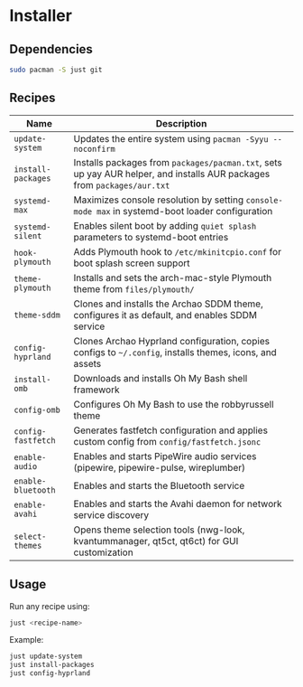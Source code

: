 # Installer
## Dependencies

```bash
sudo pacman -S just git
```

## Recipes

| Name | Description |
|------|-------------|
| `update-system` | Updates the entire system using `pacman -Syyu --noconfirm` |
| `install-packages` | Installs packages from `packages/pacman.txt`, sets up yay AUR helper, and installs AUR packages from `packages/aur.txt` |
| `systemd-max` | Maximizes console resolution by setting `console-mode max` in systemd-boot loader configuration |
| `systemd-silent` | Enables silent boot by adding `quiet splash` parameters to systemd-boot entries |
| `hook-plymouth` | Adds Plymouth hook to `/etc/mkinitcpio.conf` for boot splash screen support |
| `theme-plymouth` | Installs and sets the arch-mac-style Plymouth theme from `files/plymouth/` |
| `theme-sddm` | Clones and installs the Archao SDDM theme, configures it as default, and enables SDDM service |
| `config-hyprland` | Clones Archao Hyprland configuration, copies configs to `~/.config`, installs themes, icons, and assets |
| `install-omb` | Downloads and installs Oh My Bash shell framework |
| `config-omb` | Configures Oh My Bash to use the robbyrussell theme |
| `config-fastfetch` | Generates fastfetch configuration and applies custom config from `config/fastfetch.jsonc` |
| `enable-audio` | Enables and starts PipeWire audio services (pipewire, pipewire-pulse, wireplumber) |
| `enable-bluetooth` | Enables and starts the Bluetooth service |
| `enable-avahi` | Enables and starts the Avahi daemon for network service discovery |
| `select-themes` | Opens theme selection tools (nwg-look, kvantummanager, qt5ct, qt6ct) for GUI customization |

## Usage

Run any recipe using:
```bash
just <recipe-name>
```

Example:
```bash
just update-system
just install-packages
just config-hyprland
```